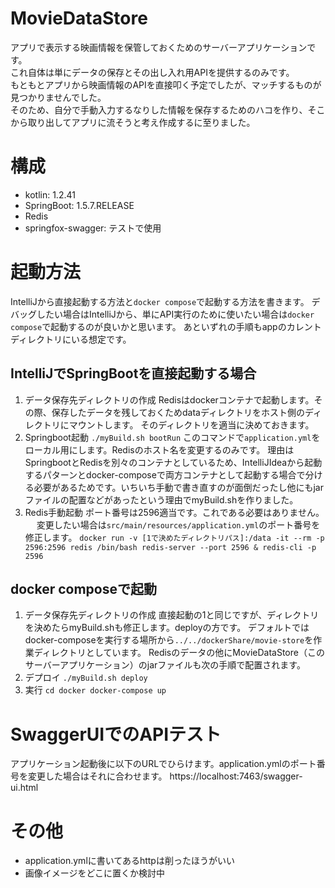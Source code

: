 # MovieDataStore
アプリで表示する映画情報を保管しておくためのサーバーアプリケーションです。  
これ自体は単にデータの保存とその出し入れ用APIを提供するのみです。  
もともとアプリから映画情報のAPIを直接叩く予定でしたが、マッチするものが見つかりませんでした。  
そのため、自分で手動入力するなりした情報を保存するためのハコを作り、そこから取り出してアプリに流そうと考え作成するに至りました。

# 構成
  - kotlin: 1.2.41
  - SpringBoot: 1.5.7.RELEASE
  - Redis
  - springfox-swagger: テストで使用

# 起動方法
IntelliJから直接起動する方法と`docker compose`で起動する方法を書きます。
デバッグしたい場合はIntelliJから、単にAPI実行のために使いたい場合は`docker compose`で起動するのが良いかと思います。
あといずれの手順もappのカレントディレクトリにいる想定です。

## IntelliJでSpringBootを直接起動する場合
  1. データ保存先ディレクトリの作成
    Redisはdockerコンテナで起動します。その際、保存したデータを残しておくためdataディレクトリをホスト側のディレクトリにマウントします。
    そのディレクトリを適当に決めておきます。
  2. Springboot起動
    ```
    ./myBuild.sh bootRun
    ```
    このコマンドで`application.yml`をローカル用にします。Redisのホスト名を変更するのみです。
    理由はSpringbootとRedisを別々のコンテナとしているため、IntelliJIdeaから起動するパターンとdocker-composeで両方コンテナとして起動する場合で分ける必要があるためです。いちいち手動で書き直すのが面倒だったし他にもjarファイルの配置などがあったという理由でmyBuild.shを作りました。
  3. Redis手動起動
    ポート番号は2596適当です。これである必要はありません。 　
    変更したい場合は`src/main/resources/application.yml`のポート番号を修正します。
    ```
    docker run -v [1で決めたディレクトリパス]:/data -it --rm -p 2596:2596 redis /bin/bash
    redis-server --port 2596 &
    redis-cli -p 2596
    ```

## docker composeで起動
  1. データ保存先ディレクトリの作成
    直接起動の1と同じですが、ディレクトリを決めたらmyBuild.shも修正します。deployの方です。
    デフォルトではdocker-composeを実行する場所から`../../dockerShare/movie-store`を作業ディレクトリとしています。
    Redisのデータの他にMovieDataStore（このサーバーアプリケーション）のjarファイルも次の手順で配置されます。
  2. デプロイ
    ```
    ./myBuild.sh deploy
    ```
  3. 実行
    ```
    cd docker
    docker-compose up
    ```

# SwaggerUIでのAPIテスト
  アプリケーション起動後に以下のURLでひらけます。application.ymlのポート番号を変更した場合はそれに合わせます。
  https://localhost:7463/swagger-ui.html

# その他
  - application.ymlに書いてあるhttpは削ったほうがいい
  - 画像イメージをどこに置くか検討中
